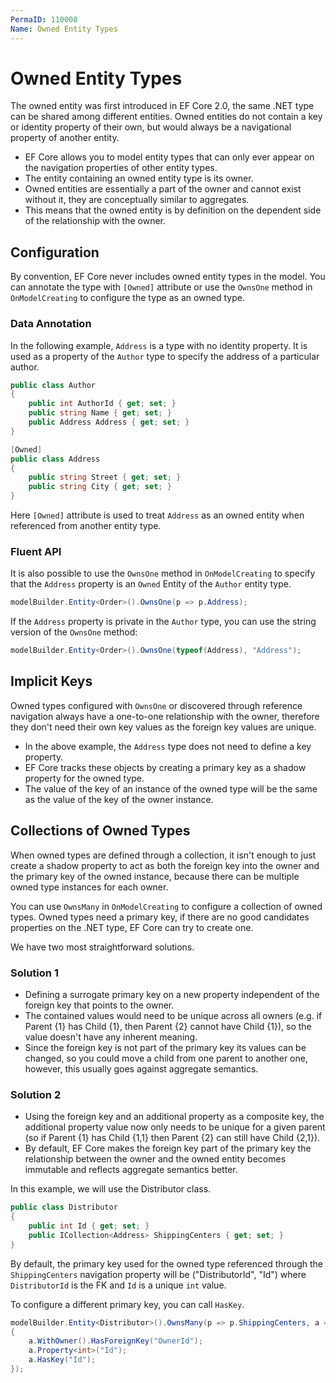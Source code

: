 ```yaml
---
PermaID: 110008
Name: Owned Entity Types
---
```


# Owned Entity Types

The owned entity was first introduced in EF Core 2.0, the same .NET type can be shared among different entities. Owned entities do not contain a key or identity property of their own, but would always be a navigational property of another entity.

 - EF Core allows you to model entity types that can only ever appear on the navigation properties of other entity types. 
 - The entity containing an owned entity type is its owner.
 - Owned entities are essentially a part of the owner and cannot exist without it, they are conceptually similar to aggregates. 
 - This means that the owned entity is by definition on the dependent side of the relationship with the owner.

## Configuration

By convention, EF Core never includes owned entity types in the model. You can annotate the type with `[Owned]` attribute or use the `OwnsOne` method in `OnModelCreating` to configure the type as an owned type.

### Data Annotation

In the following example, `Address` is a type with no identity property. It is used as a property of the `Author` type to specify the address of a particular author.

```csharp
public class Author
{
    public int AuthorId { get; set; }
    public string Name { get; set; }
    public Address Address { get; set; }
}

[Owned]
public class Address
{
    public string Street { get; set; }
    public string City { get; set; }
}
```

Here `[Owned]` attribute is used to treat `Address` as an owned entity when referenced from another entity type.

### Fluent API

It is also possible to use the `OwnsOne` method in `OnModelCreating` to specify that the `Address` property is an `Owned` Entity of the `Author` entity type.

```csharp
modelBuilder.Entity<Order>().OwnsOne(p => p.Address);
```
If the `Address` property is private in the `Author` type, you can use the string version of the `OwnsOne` method:

```csharp
modelBuilder.Entity<Order>().OwnsOne(typeof(Address), "Address");
```

## Implicit Keys

Owned types configured with `OwnsOne` or discovered through reference navigation always have a one-to-one relationship with the owner, therefore they don't need their own key values as the foreign key values are unique. 

 - In the above example, the `Address` type does not need to define a key property.
 - EF Core tracks these objects by creating a primary key as a shadow property for the owned type. 
 - The value of the key of an instance of the owned type will be the same as the value of the key of the owner instance.

## Collections of Owned Types

When owned types are defined through a collection, it isn't enough to just create a shadow property to act as both the foreign key into the owner and the primary key of the owned instance, because there can be multiple owned type instances for each owner.

You can use `OwnsMany` in `OnModelCreating` to configure a collection of owned types. Owned types need a primary key, if there are no good candidates properties on the .NET type, EF Core can try to create one. 

We have two most straightforward solutions.

### Solution 1

 - Defining a surrogate primary key on a new property independent of the foreign key that points to the owner. 
 - The contained values would need to be unique across all owners (e.g. if Parent {1} has Child {1}, then Parent {2} cannot have Child {1}), so the value doesn't have any inherent meaning. 
 - Since the foreign key is not part of the primary key its values can be changed, so you could move a child from one parent to another one, however, this usually goes against aggregate semantics.

### Solution 2

 - Using the foreign key and an additional property as a composite key, the additional property value now only needs to be unique for a given parent (so if Parent {1} has Child {1,1} then Parent {2} can still have Child {2,1}). 
 - By default, EF Core makes the foreign key part of the primary key the relationship between the owner and the owned entity becomes immutable and reflects aggregate semantics better.

In this example, we will use the Distributor class.

```csharp
public class Distributor
{
    public int Id { get; set; }
    public ICollection<Address> ShippingCenters { get; set; }
}
```
    
By default, the primary key used for the owned type referenced through the `ShippingCenters` navigation property will be ("DistributorId", "Id") where `DistributorId` is the FK and `Id` is a unique `int` value.

To configure a different primary key, you can call `HasKey`.

```csharp
modelBuilder.Entity<Distributor>().OwnsMany(p => p.ShippingCenters, a =>
{
    a.WithOwner().HasForeignKey("OwnerId");
    a.Property<int>("Id");
    a.HasKey("Id");
});
```
